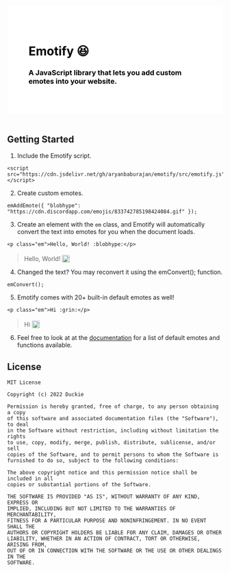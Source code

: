 <div style="background-color: #ffffff; padding: 50px; color:black;">
  <h1>Emotify 😆</h1>
  <h3>
    A JavaScript library that lets you add custom emotes into your website.
  </h3>
</div>
<br>

## Getting Started

1. Include the Emotify script.
```
<script src="https://cdn.jsdelivr.net/gh/aryanbaburajan/emotify/src/emotify.js"></script>
```

2. Create custom emotes.
```
emAddEmote({ "blobhype": "https://cdn.discordapp.com/emojis/833742785198424084.gif" });
```

3. Create an element with the `em` class, and Emotify will automatically convert the text into emotes for you when the document loads.
```
<p class="em">Hello, World! :blobhype:</p>
```
> Hello, World! <img class="em" src="https://cdn.discordapp.com/emojis/833742785198424084.gif" style="transform: translateY(0.25em);" height="18">

4. Changed the text? You may reconvert it using the emConvert(); function.
```
emConvert();
```

5. Emotify comes with 20+ built-in default emotes as well!
```
<p class="em">Hi :grin:</p>
```
> Hi  <img class="em" src="https://cdn-icons-png.flaticon.com/512/742/742751.png" style="transform: translateY(0.25em);" height="18">

6. Feel free to look at at the [documentation](https://aryanbaburajan.github.io/Emotify/docs) for a list of default emotes and functions available.

## License
```
MIT License

Copyright (c) 2022 Duckie

Permission is hereby granted, free of charge, to any person obtaining a copy
of this software and associated documentation files (the "Software"), to deal
in the Software without restriction, including without limitation the rights
to use, copy, modify, merge, publish, distribute, sublicense, and/or sell
copies of the Software, and to permit persons to whom the Software is
furnished to do so, subject to the following conditions:

The above copyright notice and this permission notice shall be included in all
copies or substantial portions of the Software.

THE SOFTWARE IS PROVIDED "AS IS", WITHOUT WARRANTY OF ANY KIND, EXPRESS OR
IMPLIED, INCLUDING BUT NOT LIMITED TO THE WARRANTIES OF MERCHANTABILITY,
FITNESS FOR A PARTICULAR PURPOSE AND NONINFRINGEMENT. IN NO EVENT SHALL THE
AUTHORS OR COPYRIGHT HOLDERS BE LIABLE FOR ANY CLAIM, DAMAGES OR OTHER
LIABILITY, WHETHER IN AN ACTION OF CONTRACT, TORT OR OTHERWISE, ARISING FROM,
OUT OF OR IN CONNECTION WITH THE SOFTWARE OR THE USE OR OTHER DEALINGS IN THE
SOFTWARE.
```